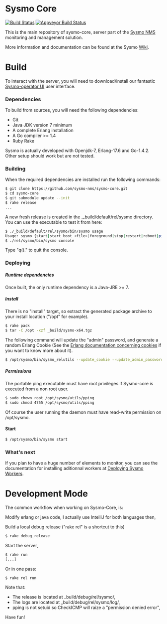 Sysmo Core
==========
[![Build Status](https://travis-ci.org/sysmo-nms/sysmo-core.svg?branch=master)](https://travis-ci.org/sysmo-nms/sysmo-core)
[![Appveyor Build Status](https://ci.appveyor.com/api/projects/status/github/sysmo-nms/sysmo-core?branch=master&svg=true)](https://ci.appveyor.com/project/ssbx/sysmo-core)

This is the main repository of sysmo-core, server part of the [Sysmo NMS](http://www.sysmo.io) monitoring and management solution.

More information and documentation can be found at the Sysmo [Wiki](https://github.com/sysmo-nms/sysmo-nms.github.io/wiki).

Build
=====
To interact with the server, you will need to download/install our fantastic [Sysmo-operator UI](http://www.sysmo.io/Downloads) user interface.

### Dependencies
To build from sources, you will need the following dependencies:
* Git
* Java JDK version 7 minimum
* A complete Erlang installation
* A Go compiler >= 1.4
* Ruby Rake

Sysmo is actually developed with Openjdk-7, Erlang-17.6 and Go-1.4.2. Other setup should work but are not tested.

### Building

When the required dependencies are installed run the following commands:
```sh
$ git clone https://github.com/sysmo-nms/sysmo-core.git
$ cd sysmo-core
$ git submodule update --init
$ rake release
...
```
A new fresh release is created in the ._build/default/rel/sysmo directory. You can use the executable to test it from here:
```sh
$ ./_build/default/rel/sysmo/bin/sysmo usage
Usage: sysmo {start|start_boot <file>|foreground|stop|restart|reboot|ping|console|getpid|console_clean|console_boot <file>|attach|eval|remote_console|upgrade}
$ ./rel/sysmo/bin/sysmo console
```
Type "q()." to quit the console.

### Deploying

##### Runtime dependencies
Once built, the only runtime dependency is a Java-JRE >= 7.


##### Install #####
There is no "install" target, so extract the generated package archive to your install location ("/opt" for example).
```sh
$ rake pack
$ tar -C /opt -xzf _build/sysmo-x64.tgz
```
The following command will update the "admin" password, and generate a random Erlang Cookie (See the [Erlang documentation concerning cookies](http://erlang.org/doc/reference_manual/distributed.html#id87463) if you want to know more about it).
```sh
$ /opt/sysmo/bin/sysmo_relutils --update_cookie --update_admin_password="secretpassword"
```

##### Permissions #####
The portable ping executable must have root privileges if Sysmo-core is executed from a non root user.

```sh
$ sudo chown root /opt/sysmo/utils/pping
$ sudo chmod 4755 /opt/sysmo/utils/pping
```

Of course the user running the daemon must have read-write permission on /opt/sysmo.

#### Start ####
```sh
$ /opt/sysmo/bin/sysmo start
```

### What's next
If you plan to have a huge number of elements to monitor, you can see the documentation for installing aditionnal workers at [Deploying Sysmo Workers](https://github.com/sysmo-nms/sysmo-nms.github.io/wiki/Deploying-Sysmo-Workers).


Development Mode
================
The common workflow when working on Sysmo-Core, is:

Modify erlang or java code, I actually use IntelliJ for both languages then,

Build a local debug release ("rake rel" is a shortcut to this)
```sh
$ rake debug_release
```

Start the server,
```sh
$ rake run
[...]
```

Or in one pass:
```sh
$ rake rel run
```

Note that:
- The release is located at _build/debug/rel/sysmo/,
- The logs are located at _build/debug/rel/sysmo/log/,
- pping is not setuid so CheckICMP will raize a "permission denied error",

Have fun!

